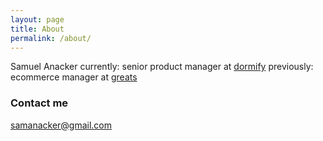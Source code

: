 ```yaml
---
layout: page
title: About
permalink: /about/
---
```


Samuel Anacker
currently: senior product manager at [dormify](https://dormify.com)
previously: ecommerce manager at [greats](https://greats.com)

### Contact me

[samanacker@gmail.com](mailto:samanacker@gmail.com)